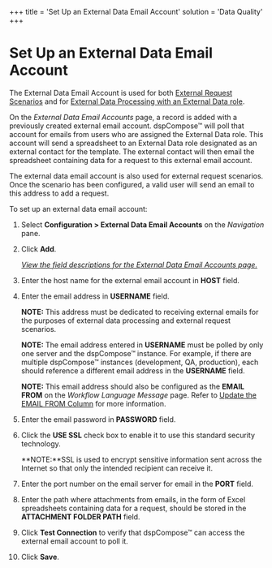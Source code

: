 +++
title = 'Set Up an External Data Email Account'
solution = 'Data Quality'
+++

# Set Up an External Data Email Account

The External Data Email Account is used for both [External Request
Scenarios](../Use_Cases/Use_External_Request_Scenarios.htm) and for
[External Data Processing with an External Data
role](../Use_Cases/Use_External_Data_Roles_in_Request_Processing.htm).

On the *External Data Email Accounts* page, a record is added with a
previously created external email account. dspCompose™ will poll that
account for emails from users who are assigned the External Data role.
This account will send a spreadsheet to an External Data role designated
as an external contact for the template. The external contact will then
email the spreadsheet containing data for a request to this external
email account.

The external data email account is also used for external request
scenarios. Once the scenario has been configured, a valid user will send
an email to this address to add a request.

To set up an external data email account:

1.  Select **Configuration \> External Data Email Accounts** on the
    *Navigation* pane.

2.  Click **Add**.
    
    *[View the field descriptions for the External Data Email Accounts
    page.](../Page_Desc/External_Data_Email_Accounts.htm)*

3.  Enter the host name for the external email account in **HOST**
    field.

4.  Enter the email address in **USERNAME** field.
    
    **NOTE:** This address must be dedicated to receiving external
    emails for the purposes of external data processing and external
    request scenarios.
    
    **NOTE:** The email address entered in **USERNAME** must be polled
    by only one server and the dspCompose™ instance. For example, if
    there are multiple dspCompose™ instances (development, QA,
    production), each should reference a different email address in the
    **USERNAME** field.
    
    **NOTE:** This email address should also be configured as the
    **EMAIL FROM** on the *Workflow Language Message* page. Refer to
    [Update the EMAIL FROM
    Column](Update_the_EMAIL_FROM_Column.htm)<span> </span>for more
    information.

5.  Enter the email password in **PASSWORD** field.

6.  Click the **USE SSL** check box to enable it to use this standard
    security technology.
    
    **NOTE:**SSL is used to encrypt sensitive information sent across
    the Internet so that only the intended recipient can receive it.

7.  Enter the port number on the email server for email in the **PORT**
    field.

8.  Enter the path where attachments from emails, in the form of Excel
    spreadsheets containing data for a request, should be stored in the
    **ATTACHMENT FOLDER PATH** field.

9.  Click **Test Connection** to verify that dspCompose™ can access the
    external email account to poll it.

10. Click **Save**.
